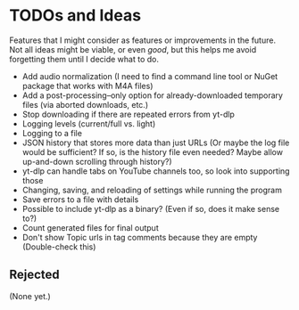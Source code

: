 # TODOs and Ideas

Features that I might consider as features or improvements in the future. Not all ideas might be viable, or even _good_, but this helps me avoid forgetting them until I decide what to do.


- Add audio normalization (I need to find a command line tool or NuGet package that works with M4A files)
- Add a post-processing–only option for already-downloaded temporary files (via aborted downloads, etc.)
- Stop downloading if there are repeated errors from yt-dlp
- Logging levels (current/full vs. light)
- Logging to a file
- JSON history that stores more data than just URLs (Or maybe the log file would be sufficient? If so, is the history file even needed? Maybe allow up-and-down scrolling through history?)
- yt-dlp can handle tabs on YouTube channels too, so look into supporting those
- Changing, saving, and reloading of settings while running the program
- Save errors to a file with details
- Possible to include yt-dlp as a binary? (Even if so, does it make sense to?)
- Count generated files for final output
- Don't show Topic urls in tag comments because they are empty (Double-check this)

## Rejected

(None yet.)
